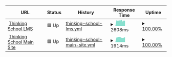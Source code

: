 <!--start: status pages-->
<!-- This summary is generated by Upptime (https://github.com/upptime/upptime) -->
<!-- Do not edit this manually, your changes will be overwritten -->
<!-- prettier-ignore -->
| URL | Status | History | Response Time | Uptime |
| --- | ------ | ------- | ------------- | ------ |
| <img alt="" src="https://icons.duckduckgo.com/ip3/lms.thinkingschool.vn.ico" height="13"> [Thinking School LMS](https://lms.thinkingschool.vn) | 🟩 Up | [thinking-school-lms.yml](https://github.com/thinkingschool/upptime/commits/HEAD/history/thinking-school-lms.yml) | <details><summary><img alt="Response time graph" src="./graphs/thinking-school-lms/response-time-week.png" height="20"> 2608ms</summary><br><a href="https://upptime.github.io/upptime/history/thinking-school-lms"><img alt="Response time 2608" src="https://img.shields.io/endpoint?url=https%3A%2F%2Fraw.githubusercontent.com%2Fthinkingschool%2Fupptime%2FHEAD%2Fapi%2Fthinking-school-lms%2Fresponse-time.json"></a><br><a href="https://upptime.github.io/upptime/history/thinking-school-lms"><img alt="24-hour response time 2608" src="https://img.shields.io/endpoint?url=https%3A%2F%2Fraw.githubusercontent.com%2Fthinkingschool%2Fupptime%2FHEAD%2Fapi%2Fthinking-school-lms%2Fresponse-time-day.json"></a><br><a href="https://upptime.github.io/upptime/history/thinking-school-lms"><img alt="7-day response time 2608" src="https://img.shields.io/endpoint?url=https%3A%2F%2Fraw.githubusercontent.com%2Fthinkingschool%2Fupptime%2FHEAD%2Fapi%2Fthinking-school-lms%2Fresponse-time-week.json"></a><br><a href="https://upptime.github.io/upptime/history/thinking-school-lms"><img alt="30-day response time 2608" src="https://img.shields.io/endpoint?url=https%3A%2F%2Fraw.githubusercontent.com%2Fthinkingschool%2Fupptime%2FHEAD%2Fapi%2Fthinking-school-lms%2Fresponse-time-month.json"></a><br><a href="https://upptime.github.io/upptime/history/thinking-school-lms"><img alt="1-year response time 2608" src="https://img.shields.io/endpoint?url=https%3A%2F%2Fraw.githubusercontent.com%2Fthinkingschool%2Fupptime%2FHEAD%2Fapi%2Fthinking-school-lms%2Fresponse-time-year.json"></a></details> | <details><summary><a href="https://upptime.github.io/upptime/history/thinking-school-lms">100.00%</a></summary><a href="https://upptime.github.io/upptime/history/thinking-school-lms"><img alt="All-time uptime 100.00%" src="https://img.shields.io/endpoint?url=https%3A%2F%2Fraw.githubusercontent.com%2Fthinkingschool%2Fupptime%2FHEAD%2Fapi%2Fthinking-school-lms%2Fuptime.json"></a><br><a href="https://upptime.github.io/upptime/history/thinking-school-lms"><img alt="24-hour uptime 100.00%" src="https://img.shields.io/endpoint?url=https%3A%2F%2Fraw.githubusercontent.com%2Fthinkingschool%2Fupptime%2FHEAD%2Fapi%2Fthinking-school-lms%2Fuptime-day.json"></a><br><a href="https://upptime.github.io/upptime/history/thinking-school-lms"><img alt="7-day uptime 100.00%" src="https://img.shields.io/endpoint?url=https%3A%2F%2Fraw.githubusercontent.com%2Fthinkingschool%2Fupptime%2FHEAD%2Fapi%2Fthinking-school-lms%2Fuptime-week.json"></a><br><a href="https://upptime.github.io/upptime/history/thinking-school-lms"><img alt="30-day uptime 100.00%" src="https://img.shields.io/endpoint?url=https%3A%2F%2Fraw.githubusercontent.com%2Fthinkingschool%2Fupptime%2FHEAD%2Fapi%2Fthinking-school-lms%2Fuptime-month.json"></a><br><a href="https://upptime.github.io/upptime/history/thinking-school-lms"><img alt="1-year uptime 100.00%" src="https://img.shields.io/endpoint?url=https%3A%2F%2Fraw.githubusercontent.com%2Fthinkingschool%2Fupptime%2FHEAD%2Fapi%2Fthinking-school-lms%2Fuptime-year.json"></a></details>
| <img alt="" src="https://icons.duckduckgo.com/ip3/thinkingschool.vn.ico" height="13"> [Thinking School Main Site](https://thinkingschool.vn) | 🟩 Up | [thinking-school-main-site.yml](https://github.com/thinkingschool/upptime/commits/HEAD/history/thinking-school-main-site.yml) | <details><summary><img alt="Response time graph" src="./graphs/thinking-school-main-site/response-time-week.png" height="20"> 1914ms</summary><br><a href="https://upptime.github.io/upptime/history/thinking-school-main-site"><img alt="Response time 1914" src="https://img.shields.io/endpoint?url=https%3A%2F%2Fraw.githubusercontent.com%2Fthinkingschool%2Fupptime%2FHEAD%2Fapi%2Fthinking-school-main-site%2Fresponse-time.json"></a><br><a href="https://upptime.github.io/upptime/history/thinking-school-main-site"><img alt="24-hour response time 1914" src="https://img.shields.io/endpoint?url=https%3A%2F%2Fraw.githubusercontent.com%2Fthinkingschool%2Fupptime%2FHEAD%2Fapi%2Fthinking-school-main-site%2Fresponse-time-day.json"></a><br><a href="https://upptime.github.io/upptime/history/thinking-school-main-site"><img alt="7-day response time 1914" src="https://img.shields.io/endpoint?url=https%3A%2F%2Fraw.githubusercontent.com%2Fthinkingschool%2Fupptime%2FHEAD%2Fapi%2Fthinking-school-main-site%2Fresponse-time-week.json"></a><br><a href="https://upptime.github.io/upptime/history/thinking-school-main-site"><img alt="30-day response time 1914" src="https://img.shields.io/endpoint?url=https%3A%2F%2Fraw.githubusercontent.com%2Fthinkingschool%2Fupptime%2FHEAD%2Fapi%2Fthinking-school-main-site%2Fresponse-time-month.json"></a><br><a href="https://upptime.github.io/upptime/history/thinking-school-main-site"><img alt="1-year response time 1914" src="https://img.shields.io/endpoint?url=https%3A%2F%2Fraw.githubusercontent.com%2Fthinkingschool%2Fupptime%2FHEAD%2Fapi%2Fthinking-school-main-site%2Fresponse-time-year.json"></a></details> | <details><summary><a href="https://upptime.github.io/upptime/history/thinking-school-main-site">100.00%</a></summary><a href="https://upptime.github.io/upptime/history/thinking-school-main-site"><img alt="All-time uptime 100.00%" src="https://img.shields.io/endpoint?url=https%3A%2F%2Fraw.githubusercontent.com%2Fthinkingschool%2Fupptime%2FHEAD%2Fapi%2Fthinking-school-main-site%2Fuptime.json"></a><br><a href="https://upptime.github.io/upptime/history/thinking-school-main-site"><img alt="24-hour uptime 100.00%" src="https://img.shields.io/endpoint?url=https%3A%2F%2Fraw.githubusercontent.com%2Fthinkingschool%2Fupptime%2FHEAD%2Fapi%2Fthinking-school-main-site%2Fuptime-day.json"></a><br><a href="https://upptime.github.io/upptime/history/thinking-school-main-site"><img alt="7-day uptime 100.00%" src="https://img.shields.io/endpoint?url=https%3A%2F%2Fraw.githubusercontent.com%2Fthinkingschool%2Fupptime%2FHEAD%2Fapi%2Fthinking-school-main-site%2Fuptime-week.json"></a><br><a href="https://upptime.github.io/upptime/history/thinking-school-main-site"><img alt="30-day uptime 100.00%" src="https://img.shields.io/endpoint?url=https%3A%2F%2Fraw.githubusercontent.com%2Fthinkingschool%2Fupptime%2FHEAD%2Fapi%2Fthinking-school-main-site%2Fuptime-month.json"></a><br><a href="https://upptime.github.io/upptime/history/thinking-school-main-site"><img alt="1-year uptime 100.00%" src="https://img.shields.io/endpoint?url=https%3A%2F%2Fraw.githubusercontent.com%2Fthinkingschool%2Fupptime%2FHEAD%2Fapi%2Fthinking-school-main-site%2Fuptime-year.json"></a></details>

<!--end: status pages-->


